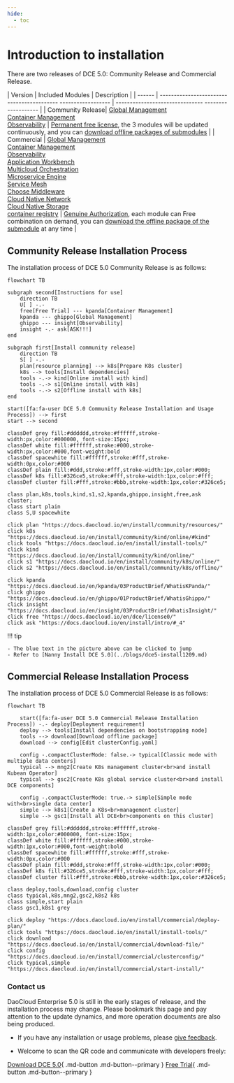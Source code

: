 ```yaml
---
hide:
  - toc
---
```


# Introduction to installation

There are two releases of DCE 5.0: Community Release and Commercial Release.

| Version | Included Modules | Description |
| ------ | ------------------------------------------ ------------------ | ------------------------------- ------------------- |
| Community Release| [Global Management](../ghippo/intro/what.md)<br />[Container Management](../kpanda/intro/WhatisKPanda.md)<br />[Observability](../insight/intro/what.md) | [Permanent free license](../dce/license0.md), the 3 modules will be updated continuously, and you can [download offline packages of submodules](../download/dce5.md) |
| Commercial | [Global Management](../ghippo/intro/what.md)<br />[Container Management](../kpanda/intro/WhatisKPanda.md)<br />[Observability](../insight/intro/what.md)<br />[Application Workbench](../amamba/intro/WhatisAmamba.md)<br />[Multicloud Orchestration](../kairship/intro/whatiskairship.md)<br />[Microservice Engine](../skoala/intro/features.md)<br />[Service Mesh](../mspider/intro/WhatismSpider.md)<br />[Choose Middleware](../middleware/midware.md)<br />[Cloud Native Network](../network/intro/what-is-net.md)<br />[Cloud Native Storage](../storage/what.md)<br />[container registry](../kangaroo/what.md) | [Genuine Authorization](https://qingflow.com/f/e3291647), each module can Free combination on demand, you can [download the offline package of the submodule](../download/dce5.md) at any time |

## Community Release Installation Process

The installation process of DCE 5.0 Community Release is as follows:

```mermaid
flowchart TB

subgraph second[Instructions for use]
    direction TB
    U[ ] -.-
    free[Free Trial] --- kpanda[Container Management]
    kpanda --- ghippo[Global Management]
    ghippo --- insight[Observability]
    insight -.- ask[ASK!!!]
end

subgraph first[Install community release]
    direction TB
    S[ ] -.-
    plan[resource planning] --> k8s[Prepare K8s cluster]
    k8s --> tools[Install dependencies]
    tools -.-> kind[Online install with kind]
    tools -.-> s1[Online install with k8s]
    tools -.-> s2[Offline install with k8s]
end

start([fa:fa-user DCE 5.0 Community Release Installation and Usage Process]) --> first
start --> second

classDef grey fill:#dddddd,stroke:#ffffff,stroke-width:px,color:#000000, font-size:15px;
classDef white fill:#ffffff,stroke:#000,stroke-width:px,color:#000,font-weight:bold
classDef spacewhite fill:#ffffff,stroke:#fff,stroke-width:0px,color:#000
classDef plain fill:#ddd,stroke:#fff,stroke-width:1px,color:#000;
classDef k8s fill:#326ce5,stroke:#fff,stroke-width:1px,color:#fff;
classDef cluster fill:#fff,stroke:#bbb,stroke-width:1px,color:#326ce5;

class plan,k8s,tools,kind,s1,s2,kpanda,ghippo,insight,free,ask cluster;
class start plain
class S,U spacewhite

click plan "https://docs.daocloud.io/en/install/community/resources/"
click k8s "https://docs.daocloud.io/en/install/community/kind/online/#kind"
click tools "https://docs.daocloud.io/en/install/install-tools/"
click kind "https://docs.daocloud.io/en/install/community/kind/online/"
click s1 "https://docs.daocloud.io/en/install/community/k8s/online/"
click s2 "https://docs.daocloud.io/en/install/community/k8s/offline/"

click kpanda "https://docs.daocloud.io/en/kpanda/03ProductBrief/WhatisKPanda/"
click ghippo "https://docs.daocloud.io/en/ghippo/01ProductBrief/WhatisGhippo/"
click insight "https://docs.daocloud.io/en/insight/03ProductBrief/WhatisInsight/"
click free "https://docs.daocloud.io/en/dce/license0/"
click ask "https://docs.daocloud.io/en/install/intro/#_4"
```

!!! tip

    - The blue text in the picture above can be clicked to jump
    - Refer to [Nanny Install DCE 5.0](../blogs/dce5-install1209.md)

## Commercial Release Installation Process

The installation process of DCE 5.0 Commercial Release is as follows:

```mermaid
flowchart TB

    start([fa:fa-user DCE 5.0 Commercial Release Installation Process]) -.- deploy[Deployment requirement]
    deploy --> tools[Install dependencies on bootstrapping node]
    tools --> download[Download offline package]
    download --> config[Edit clusterConfig.yaml]

    config -.compactClusterMode: false.-> typical[Classic mode with multiple data centers]
    typical --> mng2[Create K8s management cluster<br>and install Kubean Operator]
    typical --> gsc2[Create K8s global service cluster<br>and install DCE components]

    config -.compactClusterMode: true.-> simple[Simple mode with<br>single data center]
    simple --> k8s1[Create a K8s<br>management cluster]
    simple --> gsc1[Install all DCE<br>components on this cluster]

classDef grey fill:#dddddd,stroke:#ffffff,stroke-width:1px,color:#000000, font-size:15px;
classDef white fill:#ffffff,stroke:#000,stroke-width:1px,color:#000,font-weight:bold
classDef spacewhite fill:#ffffff,stroke:#fff,stroke-width:0px,color:#000
classDef plain fill:#ddd,stroke:#fff,stroke-width:1px,color:#000;
classDef k8s fill:#326ce5,stroke:#fff,stroke-width:1px,color:#fff;
classDef cluster fill:#fff,stroke:#bbb,stroke-width:1px,color:#326ce5;

class deploy,tools,download,config cluster
class typical,k8s,mng2,gsc2,k8s2 k8s
class simple,start plain
class gsc1,k8s1 grey

click deploy "https://docs.daocloud.io/en/install/commercial/deploy-plan/"
click tools "https://docs.daocloud.io/en/install/install-tools/"
click download "https://docs.daocloud.io/en/install/commercial/download-file/"
click config "https://docs.daocloud.io/en/install/commercial/clusterconfig/"
click typical,simple "https://docs.daocloud.io/en/install/commercial/start-install/"
```

### Contact us

DaoCloud Enterprise 5.0 is still in the early stages of release, and the installation process may change. Please bookmark this page and pay attention to the update dynamics, and more operation documents are also being produced.

- If you have any installation or usage problems, please [give feedback](https://github.com/DaoCloud/DaoCloud-docs/issues).

- Welcome to scan the QR code and communicate with developers freely:

    

[Download DCE 5.0](../download/dce5.md){ .md-button .md-button--primary }
[Free Trial](../dce/license0.md){ .md-button .md-button--primary }